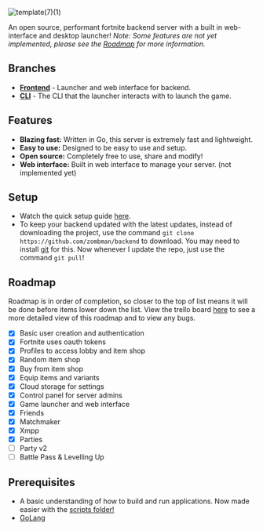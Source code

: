 ![template(7)(1)](https://github.com/zombman/backend/assets/121964555/a1624e90-ed7a-4a8d-a00c-b6707c69b4ac)

An open source, performant fortnite backend server with a built in web-interface and desktop launcher! _Note: Some features are not yet implemented, please see the [Roadmap](#roadmap) for more information._

## Branches

- **[Frontend](https://github.com/zombman/server/tree/frontend)** - Launcher and web interface for backend.
- **[CLI](https://github.com/zombman/server/tree/cli)** - The CLI that the launcher interacts with to launch the game.

## Features

- **Blazing fast:** Written in Go, this server is extremely fast and lightweight.
- **Easy to use:** Designed to be easy to use and setup.
- **Open source:** Completely free to use, share and modify!
- **Web interface:** Built in web interface to manage your server. (not implemented yet)

## Setup

- Watch the quick setup guide [here](https://www.youtube.com/watch?v=WvWrgmEH6ZI&t=189s&ab_channel=ulnk).
- To keep your backend updated with the latest updates, instead of downloading the project, use the command ```git clone https://github.com/zombman/backend``` to download. You may need to install [git](https://git-scm.com/) for this. Now whenever I update the repo, just use the command ```git pull```!

## Roadmap

Roadmap is in order of completion, so closer to the top of list means it will be done before items lower down the list. View the trello board [here](https://trello.com/b/7AKhxa5T/zombie-server) to see a more detailed view of this roadmap and to view any bugs.

- [x] Basic user creation and authentication
- [x] Fortnite uses oauth tokens
- [x] Profiles to access lobby and item shop
- [x] Random item shop
- [x] Buy from item shop
- [x] Equip items and variants
- [x] Cloud storage for settings
- [x] Control panel for server admins
- [x] Game launcher and web interface
- [x] Friends
- [x] Matchmaker
- [x] Xmpp
- [x] Parties
- [ ] Party v2
- [ ] Battle Pass & Levelling Up

## Prerequisites

- A basic understanding of how to build and run applications. Now made easier with the [scripts folder!](https://github.com/zombman/backend/tree/master/_setup)
- [GoLang](https://go.dev)
